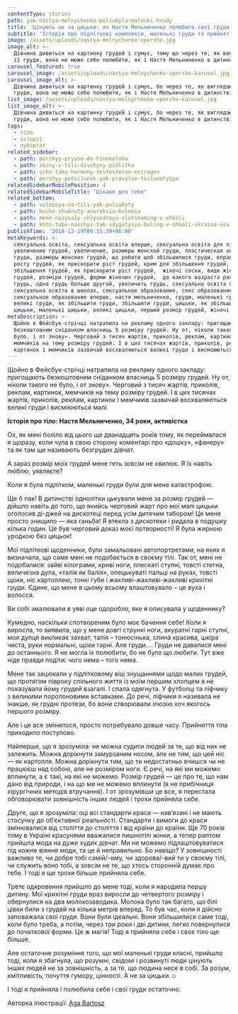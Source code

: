 ```yaml
---
contentType: stories
path: yak-nastya-melnychenko-poliubyla-malenki-hrudy
title: 'Цінують не за цицьки: як Настя Мельниченко полюбила свої груди'
subtitle: 'Історія про підліткові комплекси, маленькі груди та прийняття'
image: /assets/uploads/nastya-melnychenko-vpershe.jpg
image_alt: >-
  Дівчина дивиться на картинку грудей і сумує, тому що через те, як виглядають
  її груди, вона не може себе полюбити, як і Настя Мельниченко в дитинстві
carousel_featured: true
carousel_image: /assets/uploads/nastya-melnychenko-vpershe-karusel.jpg
carousel_image_alt: >-
  Дівчина дивиться на картинку грудей і сумує, бо через те, як виглядають її
  груди, вона не може себе полюбити, як і Настя Мельниченко в дитинстві
list_image: /assets/uploads/nastya-melnychenko-vpershe-karusel.jpg
list_image_alt: >-
  Дівчина дивиться на картинку грудей і сумує, бо через те, як виглядають її
  груди, вона не може себе полюбити, як і Настя Мельниченко в дитинстві
tags:
  - тіло
  - історії
  - пубертат
related_sidebar:
  - path: pershyy-pryyom-do-hinekoloha
  - path: zminy-v-tili-divchyny-pidlitka
  - path: scho-take-hormony-testosteron-estrogen
  - path: pershyy-potsilunok-yak-pravylno-tsiluvatysya
relatedSidebarMobilePosition: 4
relatedSidebarMobileTitle: "Цікаве для тебе"
related_bottom:
  - path: volossya-na-tili-yak-poliubyty
  - path: hochu-shudnuty-anoreksia-bulemia
  - path: mene-nazyvaly-shlyondroyu-slutshaming-v-shkoli
  - path: khto-tebe-navchyv-tak-vdygatysya-buling-v-shkoli-ukraina-usa
publishTime: '2018-12-19T00:15:39+06:00'
metaKeywords: >-
  сексуальна освіта, сексуальна освіта вперше, сексуальна освіта для підлітків,
  увеличение грудей, увеличение, размеры женской груди, пластическая хирургия
  груди, размеры женских грудей, що робити щоб збільшилися груди, вправи для
  росту грудей, як прискорити ріст грудей, крем для збільшення грудей,
  збільшення грудей, як прискорити ріст грудей,  жіночі соски, види жіночих
  грудей, розміри грудей, форми жіночих грудей,  до какого возраста растет
  грудь, одна грудь больше другой, увеличить грудь, сексуальна освіта в україні,
  сексуальна освіта в школах, сексуальное образование, секс образование,
  сексуальное образование вперше, настя мельниченко, груди, маленькі груди,
  великі груди, як збільшити груди, збільшити груди, цицьки, як збільшити
  цицьки, маленькі цицьки, великі цицьки, перший розмір грудей, жіночі груди
metaDescription: >-
  Щойно в Фейсбук-стрічці натрапила на рекламу одного закладу: пригощають
  безкоштовним сніданком власниць 5 розміру грудей. Ну от, ніколи такого не
  було, і от знову». Черговий з тисяч жартів, приколів, реклам, картинок,
  мемчиків на тему розміру грудей. І в цих тисячах жартів, приколів, реклам,
  картинок і мемчиків зазвичай восхваляються великі груди і висміюються малі.
---
```

Щойно в Фейсбук-стрічці натрапила на рекламу одного закладу: пригощають безкоштовним сніданком власниць 5 розміру грудей. Ну от, ніколи такого не було, і от знову». Черговий з тисяч жартів, приколів, реклам, картинок, мемчиків на тему розміру грудей. І в цих тисячах жартів, приколів, реклам, картинок і мемчиків зазвичай восхваляються великі груди і висміюються малі.

**Історія про тіло: Настя Мельниченко, 34 роки, активістка**

Ох, як мені боліло від цього ще дванадцять років тому, як переймалася я щоразу, коли чула в свою сторону коментарі про «дошку», «фанеру» та як там ще називають безгрудих дівчат.

А зараз розмір моїх грудей мене геть зовсім не хвилює. Я їх навіть люблю, уявляєте?

Коли я була підлітком, маленькі груди були для мене катастрофою.

Ще б пак! В дитинстві однолітки цькували мене за розмір грудей — дійшло навіть до того, що якийсь черговий жарт про мої малі цицьки оголосив ді-джей на дискотеці перед усім дитячим табором! Це мене просто знищило — яка ганьба! Я втекла з дискотеки і ридала в подушку кілька годин. Це був черговий доказ моєї потворності! Я була жирною уродкою без цицьок!

Мої підліткові щоденники, були замальовані автопортретами, на яких я визначала, що саме мені не подобається в своєму тілі. Так от, мені не подобалися: зайві кілограми, криві ноги, плескаті ступні, товсті стегна, величезна дупа, «талія як балія», опецькуваті пальці на руках, товсті щоки, ніс картоплею, тонкі губи і жахливі-жахливі-жахливі крихітні груди. Єдине, що мене в цьому всьому влаштовувало – це вуха і волосся.

Ви собі змалювали в уяві оце одоробло, яке я описувала у щоденнику? 

Кумедно, наскільки спотвореним було моє бачення себе! Коли я виросла, то виявила, що у мене довгі стрункі ноги, акуратні гарні ступні, моя дупця викликає захват, талія – тонюсінька, спина красива, шкіра чиста, руки нормальні, щоки гарні. Але груди…. Груди не давалися мені до останнього. Я не могла їх полюбити, бо не було що любити. Тут вже ніде правди подіти: чого нема – того нема.

Мене так зацюкали у підлітковому віці знущаннями щодо малих грудей, що протягом півроку спільного життя із моїм першим хлопцем я не показувала йому грудей взагалі. І спала одягнута. У футболці та ліфчику з великими поролоновими вставками. До речі, ліфчики я називала не інакше, як грудні протези, бо вони створювали ілюзію хоч якогось першого розміру. 

Але і це все змінилося, просто потребувало довше часу. Прийняття тіла приходило поступово. 

Найперше, що я зрозуміла: не можна судити людей за те, що від них не залежить. Можна дорікнути замурзаним носом, але не тим, що цей ніс — як картопля. Можна дорікнути тим, що ти недостатньо вчишся чи не працюєш над собою, але не розміром ноги. Є речі, на які ми можемо вплинути, а є такі, на які не можемо. Розмір грудей — це про те, що нам дано від природи, і на що ми не можемо вплинути (я не прибічниця хірургічних методів втручання). І от зрозумівши це все, я перестала обговорювати зовнішність інших людей і трохи прийняла себе.

Друге, що я зрозуміла: оці всі стандарти краси — нав’язані і не мають стосунку до об’єктивної реальності. Стандарти і вимоги до краси змінювалися від століття до століття і від країни до країни. Ще 70 років тому в Україні красунями вважалися пишнотілі жінки, а тепер раптом прийшла мода на дуже худих дівчат. Ми не можемо підлаштовуватися під кожне віяння моди, та це й неправильно. Бо навіщо? У зовнішності важливо те, чи добре тобі самій/-ому, чи здорова/-вий ти у своєму тілі, чи служить воно тобі, а зовсім не те, що хтось сторонній думає про тебе. І тоді я ще трохи більше прийняла себе.

Третє одкровення прийшло до мене тоді, коли я народила першу дитину. Мої крихітні груди враз виросли до четвертого розміру і обернулися на два молокозаводика. Молока було так багато, що білі цівки били з грудей на кілька метрів вперед. То був час, коли я дійсно заповажала свої груди. Вони були ідеальні. Вони збільшилися саме тоді, коли було треба, а потім, через три роки і дві дитини, легко повернулися до початкової форми. Це ж магія! Тоді я прийняла себе і своє тіло ще більше.

Але остаточне розуміння того, що мої маленькі груди класні, прийшло тоді, коли я збагнула, що розумні, свідомі і розвинуті люди цінують інших людей не за зовнішність, а за те, що людина несе в собі. За розум, кмітливість, почуття гумору, цінності. А не за цицьки ☺  

І тоді я прийняла і полюбила себе і свої груди остаточно.

Авторка ілюстрації: [Aga Bartosz](https://www.instagram.com/agabartosz/)
